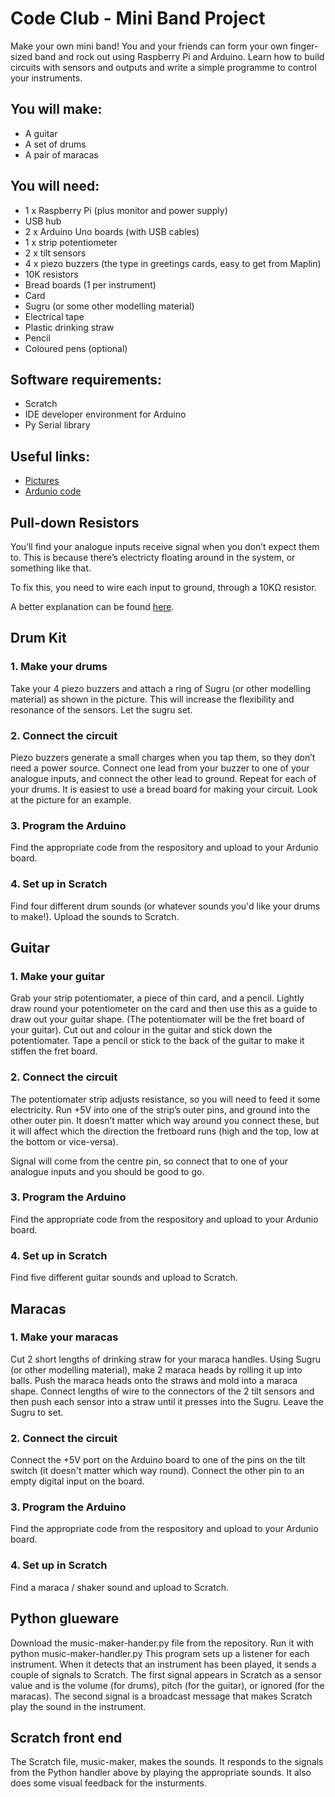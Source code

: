 # Code Club - Mini Band Project

Make your own mini band! 
You and your friends can form your own finger-sized band and rock out using Raspberry Pi and Arduino. 
Learn how to build circuits with sensors and outputs and write a simple programme to control your instruments.

## You will make:

* A guitar
* A set of drums
* A pair of maracas

## You will need:

* 1 x Raspberry Pi (plus monitor and power supply)
* USB hub
* 2 x Arduino Uno boards (with USB cables)
* 1 x strip potentiometer
* 2 x tilt sensors
* 4 x piezo buzzers (the type in greetings cards, easy to get from Maplin)
* 10K resistors
* Bread boards (1 per instrument)
* Card
* Sugru (or some other modelling material)
* Electrical tape
* Plastic drinking straw
* Pencil
* Coloured pens (optional)


## Software requirements:

* Scratch
* IDE developer environment for Arduino
* Py Serial library


## Useful links:

* [Pictures](http://bit.ly/codeclubminiband) 
* [Ardunio code](https://github.com/KatJoyWhite/miniband/tree/master/arduino)



## Pull-down Resistors

You’ll find your analogue inputs receive signal when you don’t expect them to.
This is because there’s electricty floating around in the system, or something like that.

To fix this, you need to wire each input to ground, through a 10KΩ resistor.

A better explanation can be found [here](http://arduino.cc/en/Tutorial/DigitalPins).



## Drum Kit

### 1. Make your drums

Take your 4 piezo buzzers and attach a ring of Sugru (or other modelling material) as shown in the picture. 
This will increase the flexibility and resonance of the sensors. Let the sugru set.


### 2. Connect the circuit

Piezo buzzers generate a small charges when you tap them, so they don’t need a power source.
Connect one lead from your buzzer to one of your analogue inputs, and connect the other lead to ground.
Repeat for each of your drums. It is easiest to use a bread board for making your circuit. 
Look at the picture for an example.


### 3. Program the Arduino

Find the appropriate code from the respository and upload to your Ardunio board.


### 4. Set up in Scratch 

Find four different drum sounds (or whatever sounds you'd like your drums to make!). Upload the sounds to Scratch.


## Guitar

### 1. Make your guitar

Grab your strip potentiomater, a piece of thin card, and a pencil. 
Lightly draw round your potentiometer on the card and then use this as a guide to draw out your guitar shape. 
(The potentiomater will be the fret board of your guitar).
Cut out and colour in the guitar and stick down the potentiomater.
Tape a pencil or stick to the back of the guitar to make it stiffen the fret board. 

### 2. Connect the circuit

The potentiomater strip adjusts resistance, so you will need to feed it some electricity.
Run +5V into one of the strip’s outer pins, and ground into the other outer pin.
It doesn’t matter which way around you connect these, but it will affect which the direction
the fretboard runs (high and the top, low at the bottom or vice-versa).

Signal will come from the centre pin, so connect that to one of your analogue inputs and you should be good to go.


### 3. Program the Arduino

Find the appropriate code from the respository and upload to your Ardunio board.


### 4. Set up in Scratch

Find five different guitar sounds and upload to Scratch.


## Maracas

### 1. Make your maracas

Cut 2 short lengths of drinking straw for your maraca handles. 
Using Sugru (or other modelling material), make 2 maraca heads by rolling it up into balls.
Push the maraca heads onto the straws and mold into a maraca shape.
Connect lengths of wire to the connectors of the 2 tilt sensors and then push each sensor into a straw until it presses into the Sugru.
Leave the Sugru to set.


### 2. Connect the circuit

Connect the +5V port on the Arduino board to one of the pins on the tilt switch (it doesn't matter which way round).
Connect the other pin to an empty digital input on the board. 


### 3. Program the Arduino

Find the appropriate code from the respository and upload to your Ardunio board.


### 4. Set up in Scratch

Find a maraca / shaker sound and upload to Scratch.


## Python glueware

Download the music-maker-hander.py file from the repository. Run it with
 python music-maker-handler.py
This program sets up a listener for each instrument. When it detects that an instrument has been played, it sends a couple of signals to Scratch.
The first signal appears in Scratch as a sensor value and is the volume (for drums), pitch (for the guitar), or ignored (for the maracas).
The second signal is a broadcast message that makes Scratch play the sound in the instrument.


## Scratch front end

The Scratch file, music-maker, makes the sounds. It responds to the signals from the Python handler above by playing the appropriate sounds. It also does some visual feedback for the insturments. 

